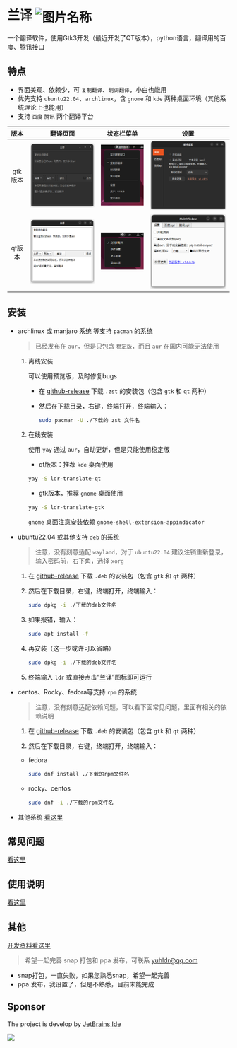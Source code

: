 # 兰译 <img src="data/icon/icon.png" width = "36" height = "36" alt="图片名称" align=center />

 一个翻译软件，使用Gtk3开发（最近开发了QT版本），python语言，翻译用的百度、腾讯接口

## 特点

- 界面美观、依赖少，可 `复制翻译`、`划词翻译`，小白也能用
- 优先支持 `ubuntu22.04`、`archlinux`，含 `gnome` 和 `kde` 两种桌面环境（其他系统理论上也能用）
- 支持 `百度` `腾讯` 两个翻译平台

|版本|翻译页面|状态栏菜单|设置
|:-:|:-:|:-:|:-:|
gtk版本|![gtk1](md/images/gtk1.png)|![gtk2](md/images/gtk2.png)|![gtk3](md/images/gtk3.png)
qt版本|![qt1](md/images/qt1.png)|![qt2](md/images/qt2.png)|![qt3](md/images/qt3.png)



## 安装

- archlinux 或 manjaro 系统 等支持 `pacman` 的系统
  
  > 已经发布在 `aur`，但是只包含 `稳定版`，而且 `aur` 在国内可能无法使用

     1. 离线安装

          可以使用预览版，及时修复bugs

        - 在 [github-release](https://github.com/yuhldr/ldr-translate/releases/) 下载 `.zst` 的安装包（包含 `gtk` 和 `qt` 两种）
        - 然后在下载目录，右键，终端打开，终端输入：

          ```bash
          sudo pacman -U ./下载的 zst 文件名
          ```

     2. 在线安装

          使用 `yay` 通过 `aur`，自动更新，但是只能使用稳定版

          - qt版本：推荐 `kde` 桌面使用

          ```bash
          yay -S ldr-translate-qt
          ```

          - gtk版本，推荐 `gnome` 桌面使用

          ```bash
          yay -S ldr-translate-gtk
          ```

          `gnome` 桌面注意安装依赖 `gnome-shell-extension-appindicator`


- ubuntu22.04 或其他支持 `deb` 的系统

    > 注意，没有刻意适配 `wayland`，对于 `ubuntu22.04` 建议注销重新登录，输入密码前，右下角，选择 `xorg`

   1. 在 [github-release](https://github.com/yuhldr/ldr-translate/releases/) 下载 `.deb` 的安装包（包含 `gtk` 和 `qt` 两种）

   2. 然后在下载目录，右键，终端打开，终端输入：

        ```bash
        sudo dpkg -i ./下载的deb文件名
        ```

   3. 如果报错，输入：

        ```bash
        sudo apt install -f
        ```

   4. 再安装（这一步或许可以省略）

        ```bash
        sudo dpkg -i ./下载的deb文件名
        ```

   5. 终端输入 `ldr` 或直接点击“兰译”图标即可运行


- centos、Rocky、fedora等支持 `rpm` 的系统

     > 注意，没有刻意适配依赖问题，可以看下面常见问题，里面有相关的依赖说明

   1. 在 [github-release](https://github.com/yuhldr/ldr-translate/releases/) 下载 `.deb` 的安装包（包含 `gtk` 和 `qt` 两种）

   2. 然后在下载目录，右键，终端打开，终端输入：

     - fedora

        ```bash
        sudo dnf install ./下载的rpm文件名
        ```
     - rocky、centos

        ```bash
        sudo dnf -i ./下载的rpm文件名
        ```


- 其他系统 [看这里](md/build.md)

## 常见问题

[看这里](md/qa.md)


## 使用说明

[看这里](md/feature.md)


## 其他

[开发资料看这里](md/other.md)

> 希望一起完善 snap 打包和 ppa 发布，可联系 yuhldr@qq.com

- snap打包，一直失败，如果您熟悉snap，希望一起完善
- ppa 发布，我设置了，但是不熟悉，目前未能完成


## Sponsor
The project is develop by [JetBrains Ide](https://www.jetbrains.com/?from=puck)

[![](https://www.jetbrains.com/company/brand/img/logo1.svg)](https://www.jetbrains.com/?from=puck)
